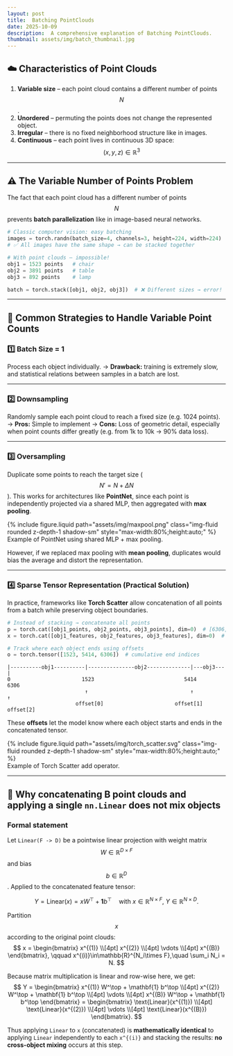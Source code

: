 ```yaml
---
layout: post
title:  Batching PointClouds
date: 2025-10-09
description:  A comprehensive explanation of Batching PointClouds.
thumbnail: assets/img/batch_thumbnail.jpg
---
```



## ☁️ Characteristics of Point Clouds

1. **Variable size** – each point cloud contains a different number of points $$ N $$.  
2. **Unordered** – permuting the points does not change the represented object.  
3. **Irregular** – there is no fixed neighborhood structure like in images.  
4. **Continuous** – each point lives in continuous 3D space:  
   $$
   (x, y, z) \in \mathbb{R}^3
   $$

---

## ⚠️ The Variable Number of Points Problem

The fact that each point cloud has a different number of points $$ N $$ prevents **batch parallelization** like in image-based neural networks.

```python
# Classic computer vision: easy batching
images = torch.randn(batch_size=4, channels=3, height=224, width=224)
# ✅ All images have the same shape → can be stacked together

# With point clouds — impossible!
obj1 = 1523 points   # chair
obj2 = 3891 points   # table
obj3 = 892 points    # lamp

batch = torch.stack([obj1, obj2, obj3])  # ❌ Different sizes → error!
```

---

## 🧩 Common Strategies to Handle Variable Point Counts

### 1️⃣ Batch Size = 1

Process each object individually.
→ **Drawback:** training is extremely slow, and statistical relations between samples in a batch are lost.

---

### 2️⃣ **Downsampling**

Randomly sample each point cloud to reach a fixed size (e.g. 1024 points).
→ **Pros:** Simple to implement
→ **Cons:** Loss of geometric detail, especially when point counts differ greatly
(e.g. from 1k to 10k → 90% data loss).

---

### 3️⃣ **Oversampling**

Duplicate some points to reach the target size ( $$N' = N + \Delta N$$ ).
This works for architectures like **PointNet**, since each point is independently projected via a shared MLP, then aggregated with **max pooling**.

<div class="row justify-content-center">
  <div class="col-md-8 text-center">
    {% include figure.liquid path="assets/img/maxpool.png" class="img-fluid rounded z-depth-1 shadow-sm" style="max-width:80%;height:auto;" %}
    <div class="caption mt-2 text-muted">Example of PointNet using shared MLP + max pooling.</div>
  </div>
</div>

However, if we replaced max pooling with **mean pooling**, duplicates would bias the average and distort the representation.

---

### 4️⃣ **Sparse Tensor Representation (Practical Solution)**

In practice, frameworks like **Torch Scatter**  allow concatenation of all points from a batch while preserving object boundaries.

```python
# Instead of stacking → concatenate all points
p = torch.cat([obj1_points, obj2_points, obj3_points], dim=0)  # [6306, 3]  (x, y, z)
x = torch.cat([obj1_features, obj2_features, obj3_features], dim=0)  # [6306, 64]  (features)

# Track where each object ends using offsets
o = torch.tensor([1523, 5414, 6306])  # cumulative end indices
```

```
|----------obj1----------|---------------obj2--------------|---obj3---|
0                       1523                             5414        6306
                         ↑                                 ↑          ↑
                      offset[0]                       offset[1]  offset[2]
```

These **offsets** let the model know where each object starts and ends in the concatenated tensor.


<div class="row justify-content-center">
  <div class="col-md-8 text-center">
    {% include figure.liquid path="assets/img/torch_scatter.svg" class="img-fluid rounded z-depth-1 shadow-sm" style="max-width:80%;height:auto;" %}
    <div class="caption mt-2 text-muted">Example of Torch Scatter add operator.</div>
  </div>
</div>


---

## 🔗 Why concatenating B point clouds and applying a single `nn.Linear` does **not** mix objects


### Formal statement

Let `Linear(F -> D)` be a pointwise linear projection with weight matrix $$W \in \mathbb{R}^{D\times F}$$ and bias $$b\in\mathbb{R}^{D}$$. Applied to the concatenated feature tensor:

$$
Y = \text{Linear}(x) = x W^\top + \mathbf{1} b^\top \quad\text{with } x \in \mathbb{R}^{N\times F},\ Y\in\mathbb{R}^{N\times D}.
$$

Partition $$x$$ according to the original point clouds:
$$
x = \begin{bmatrix} x^{(1)} \\[4pt] x^{(2)} \\[4pt] \vdots \\[4pt] x^{(B)} \end{bmatrix},
\qquad x^{(i)}\in\mathbb{R}^{N_i\times F},\quad \sum_i N_i = N.
$$

Because matrix multiplication is linear and row-wise here, we get:
$$
Y = \begin{bmatrix} x^{(1)} W^\top + \mathbf{1} b^\top \\[4pt] x^{(2)} W^\top + \mathbf{1} b^\top \\[4pt] \vdots \\[4pt] x^{(B)} W^\top + \mathbf{1} b^\top \end{bmatrix}
= \begin{bmatrix} \text{Linear}(x^{(1)}) \\[4pt] \text{Linear}(x^{(2)}) \\[4pt] \vdots \\[4pt] \text{Linear}(x^{(B)}) \end{bmatrix}.
$$

Thus applying `Linear` to `x` (concatenated) is **mathematically identical** to applying `Linear` independently to each `x^{(i)}` and stacking the results: **no cross-object mixing** occurs at this step.



